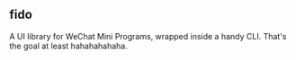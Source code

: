 ## fido

A UI library for WeChat Mini Programs, wrapped inside a handy CLI. That's the goal at least hahahahahaha.
